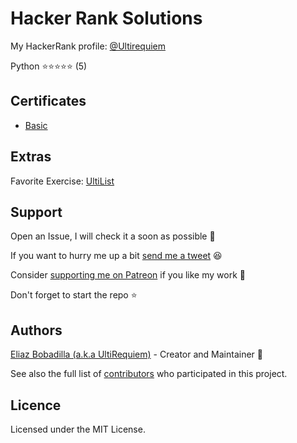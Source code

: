 # Hacker Rank Solutions

My HackerRank profile: [@Ultirequiem](https://www.hackerrank.com/Ultirequiem)

Python ⭐⭐⭐⭐⭐ (5)

## Certificates

- [Basic](https://www.hackerrank.com/certificates/74cb299c09d9)

## Extras

Favorite Exercise: [UltiList](./python/easy/11_lists.py)

## Support

Open an Issue, I will check it a soon as possible 👀

If you want to hurry me up a bit
[send me a tweet](https://twitter.com/intent/tweet?text=%40UltiRequiem%20) 😆

Consider [supporting me on Patreon](https://patreon.com/UltiRequiem) if you
like my work 🚀

Don't forget to start the repo ⭐

## Authors

[Eliaz Bobadilla (a.k.a UltiRequiem)](https://ultirequiem.com) - Creator and
Maintainer 💪

See also the full list of
[contributors](https://github.com/UltiRequiem/REPO/contributors)
who participated in this project.

## Licence

Licensed under the MIT License.
